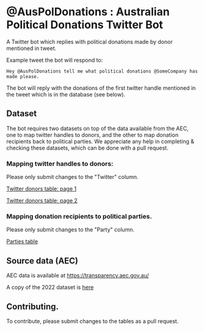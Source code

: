 # @AusPolDonations : Australian Political Donations Twitter Bot

A Twitter bot which replies with political donations made by donor mentioned in tweet.

Example tweet the bot will respond to:

`Hey @AusPolDonations tell me what political donations @SomeCompany has made please.`

The bot will reply with the donations of the first twitter handle mentioned in the tweet which is in the database (see below).

## Dataset

The bot requires two datasets on top of the data available from the AEC, one to map twitter handles to donors, and the other to map donation recipients back to political parties. We appreciate any help in completing & checking these datasets, which can be done with a pull request.

### Mapping twitter handles to donors:

Please only submit changes to the "Twitter" column.

[Twitter donors table: page 1](data/tables/twitter_donors_page_1.md)

[Twitter donors table: page 2](data/tables/twitter_donors_page_2.md)

### Mapping donation recipients to political parties.

Please only submit changes to the "Party" column.

[Parties table](data/tables/parties.md)

## Source data (AEC)

AEC data is available at https://transparency.aec.gov.au/

A copy of the 2022 dataset is [here](data/src/2022)

## Contributing.

To contribute, please submit changes to the tables as a pull request.

